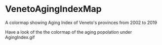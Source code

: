 # VenetoAgingIndexMap
A colormap showing Aging Index of Veneto's provinces from 2002 to 2019

Have a look of the the colormap of the aging popolation under AgingIndex.gif
